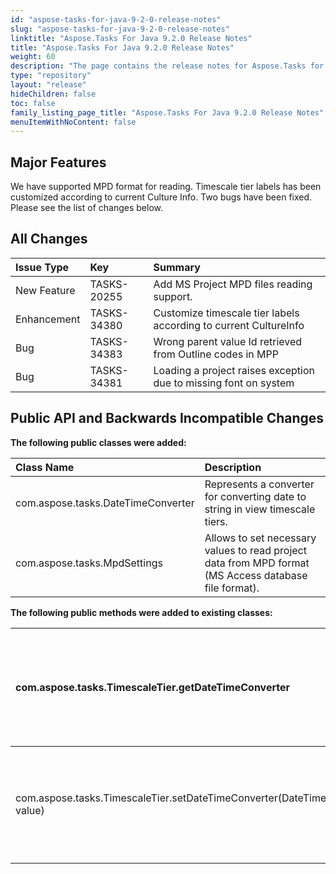 ```yaml
---
id: "aspose-tasks-for-java-9-2-0-release-notes"
slug: "aspose-tasks-for-java-9-2-0-release-notes"
linktitle: "Aspose.Tasks For Java 9.2.0 Release Notes"
title: "Aspose.Tasks For Java 9.2.0 Release Notes"
weight: 60
description: "The page contains the release notes for Aspose.Tasks for Java 9.2.0."
type: "repository"
layout: "release"
hideChildren: false
toc: false
family_listing_page_title: "Aspose.Tasks For Java 9.2.0 Release Notes"
menuItemWithNoContent: false
---
```


## **Major Features**
We have supported MPD format for reading. Timescale tier labels has been customized according to current Culture Info. Two bugs have been fixed. Please see the list of changes below.

## **All Changes**
|**Issue Type**|**Key**|**Summary**|
| :- | :- | :- |
|New Feature|TASKS-20255|Add MS Project MPD files reading support.|
|Enhancement|TASKS-34380|Customize timescale tier labels according to current CultureInfo|
|Bug|TASKS-34383|Wrong parent value Id retrieved from Outline codes in MPP|
|Bug|TASKS-34381|Loading a project raises exception due to missing font on system|

## **Public API and Backwards Incompatible Changes**

**The following public classes were added:**

|Class Name|Description|
| :- | :- |
|com.aspose.tasks.DateTimeConverter|Represents a converter for converting date to string in view timescale tiers.|
|com.aspose.tasks.MpdSettings|Allows to set necessary values to read project data from MPD format (MS Access database file format).|

**The following public methods were added to existing classes:**

|com.aspose.tasks.TimescaleTier.getDateTimeConverter|Gets a callback function for handling rendering date tick in this tier.|
| :- | :- |
|com.aspose.tasks.TimescaleTier.setDateTimeConverter(DateTimeConverter value)|Sets a callback function for handling rendering date tick in this tier. |
